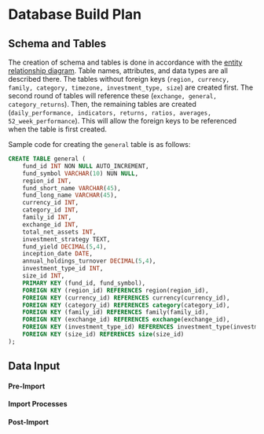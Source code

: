# Database Build Plan
## Schema and Tables
The creation of schema and tables is done in accordance with the [entity relationship diagram](ERD.md). Table names, attributes, and data types are all described there. The tables without foreign keys (```region, currency, family, category, timezone, investment_type, size```) are created first. The second round of tables will reference these (```exchange, general, category_returns```). Then, the remaining tables are created (```daily_performance, indicators, returns, ratios, averages, 52_week_performance```). This will allow the foreign keys to be referenced when the table is first created.

Sample code for creating the ```general``` table is as follows:
```sql
CREATE TABLE general (
    fund_id INT NON NULL AUTO_INCREMENT,
    fund_symbol VARCHAR(10) NUN NULL,
    region_id INT,
    fund_short_name VARCHAR(45),
    fund_long_name VARCHAR(45),
    currency_id INT,
    category_id INT,
    family_id INT,
    exchange_id INT,
    total_net_assets INT,
    investment_strategy TEXT,
    fund_yield DECIMAL(5,4),
    inception_date DATE,
    annual_holdings_turnover DECIMAL(5,4),
    investment_type_id INT,
    size_id INT,
    PRIMARY KEY (fund_id, fund_symbol),
    FOREIGN KEY (region_id) REFERENCES region(region_id),
    FOREIGN KEY (currency_id) REFERENCES currency(currency_id),
    FOREIGN KEY (category_id) REFERENCES category(category_id),
    FOREIGN KEY (family_id) REFERENCES family(family_id),
    FOREIGN KEY (exchange_id) REFERENCES exchange(exchange_id),
    FOREIGN KEY (investment_type_id) REFERENCES investment_type(investment_type_id),
    FOREIGN KEY (size_id) REFERENCES size(size_id)
);
```

## Data Input
#### Pre-Import
#### Import Processes
#### Post-Import
